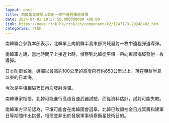 ```yaml
---
layout: post
title: 南韓指北韓早上發射一枚中遠程彈道導彈
date: 2024-04-02 10:37:50.000000000 +08:00
link: https://news.rthk.hk/rthk/ch/component/k2/1747173-20240402.htm
categories: rthk
---
```


南韓聯合參謀本部表示，北韓早上向朝鮮半島東部海域發射一枚中遠程彈道導彈。

南韓軍方說，當地時間早上接近七時，偵察到北韓從平壤一帶向東部海域發射一枚導彈。

日本防衛省說，導彈以最高約100公里的高度飛行約650公里以上，落在朝鮮半島以東的日本海。

今次是平壤相隔15日再次發射導彈。

南韓專家相信，北韓可能進行高超音速武器試驗，而從資料估計，試射可能失敗。

南韓軍方早前認為，平壤可能會在南韓國會選舉、北韓已故領袖金日成冥壽和建軍日等期間作出挑釁，相信並非出於發展軍事偵察衛星技術目的。
